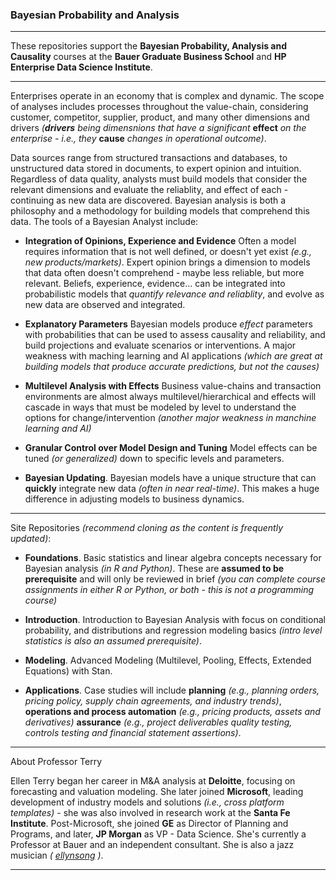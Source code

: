 ### Bayesian Probability and Analysis
------

These repositories support the **Bayesian Probability, Analysis and Causality** courses at the **Bauer Graduate Business School** and **HP Enterprise Data Science Institute**. 

------

Enterprises operate in an economy that is complex and dynamic. The scope of analyses includes processes throughout the value-chain, considering customer, competitor, supplier, product, and many other dimensions and drivers *(**drivers** being dimensnions that have a significant* **effect** *on the enterprise - i.e., they* **cause** *changes in operational outcome)*. 


Data sources range from structured transactions and databases, to unstructured data stored in documents, to expert opinion and intuition. Regardless of data quality, analysts must build models that consider the relevant dimensions and evaluate the reliablity, and effect of each - continuing as new data are discovered. Bayesian analysis is both a philosophy and a methodology for building models that comprehend this data. The tools of a Bayesian Analyst include:  

* **Integration of Opinions, Experience and Evidence** Often a model requires information that is not well defined, or doesn't yet exist *(e.g., new products/markets)*. Expert opinion brings a dimension to models that data often doesn't comprehend - maybe less reliable, but more relevant. Beliefs, experience, evidence... can be integrated into probabilistic models that *quantify relevance and reliablity*, and evolve as new data are observed and integrated. 

* **Explanatory Parameters** Bayesian models produce *effect* parameters with probabilities that can be used to assess causality and reliability, and build projections and evaluate scenarios or interventions. A major weakness with maching learning and AI applications *(which are great at building models that produce accurate predictions, but not the causes)*

* **Multilevel Analysis with Effects** Business value-chains and transaction environments are almost always multilevel/hierarchical and effects will cascade in ways that must be modeled by level to understand the options for change/intervention *(another major weakness in manchine learning and AI)*

* **Granular Control over Model Design and Tuning** Model effects can be tuned *(or generalized)* down to specific levels and parameters. 

* **Bayesian Updating**. Bayesian models have a unique structure that can **quickly** integrate new data *(often in near real-time)*. This makes a huge difference in adjusting models to business dynamics. 

----

Site Repositories *(recommend cloning as the content is frequently updated)*:

* **Foundations**. Basic statistics and linear algebra concepts necessary for Bayesian analysis *(in R and Python)*. These are **assumed to be prerequisite** and will only be reviewed in brief *(you can complete course assignments in either R or Python, or both - this is not a programming course)*  

* **Introduction**. Introduction to Bayesian Analysis with focus on conditional probability, and distributions and regression modeling basics *(intro level statistics is also an assumed prerequisite)*.   

* **Modeling**. Advanced Modeling (Multilevel, Pooling, Effects, Extended Equations) with Stan.   

* **Applications**. Case studies will include **planning**  *(e.g., planning orders, pricing policy, supply chain agreements, and industry trends)*, **operations and process automation** *(e.g., pricing products, assets and derivatives)* **assurance** *(e.g., project deliverables quality testing, controls testing and financial statement assertions)*.

------

About Professor Terry

Ellen Terry began her career in M&A analysis at **Deloitte**, focusing on forecasting and valuation modeling. She later joined **Microsoft**, leading development of industry models and solutions *(i.e., cross platform templates)* - she was also involved in research work at the **Santa Fe Institute**. Post-Microsoft, she joined **GE** as Director of Planning and Programs, and later, **JP Morgan** as VP - Data Science. She's currently a Professor at Bauer and an independent consultant. She is also a jazz musician *( [ellynsong](https://www.ellynsong.com) )*. 

------
